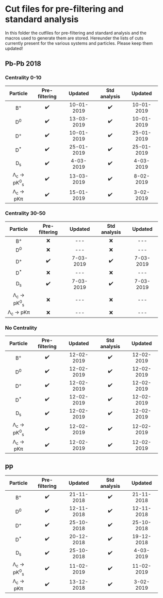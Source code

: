 # Cut files for pre-filtering and standard analysis

In this folder the cutfiles for pre-filtering and standard analysis and the macros used to generate them are stored. Hereunder the lists of cuts currently present for the various systems and particles. Please keep them updated!

## Pb-Pb 2018

### Centrality 0-10

| Particle | Pre-filtering | Updated | Std analysis | Updated |
|:-:|:-:|:-:|:-:|:-:|
| B<sup>+ | :heavy_check_mark: | 10-01-2019 | :heavy_check_mark: | 10-01-2019 |
| D<sup>0 | :heavy_check_mark: | 13-03-2019 | :heavy_check_mark: | 10-01-2019 |
| D<sup>+ | :heavy_check_mark: | 10-01-2019 | :heavy_check_mark: | 25-01-2019 |
| D<sup>* | :heavy_check_mark: | 25-01-2019 | :heavy_check_mark: | 25-01-2019 |
| D<sub>s | :heavy_check_mark: | 4-03-2019 | :heavy_check_mark: | 4-03-2019 |
| &Lambda;<sub>c</sub> &rarr; pK<sup>0</sup><sub>s | :heavy_check_mark: | 13-03-2019 | :heavy_check_mark: | 8-02-2019 |
| &Lambda;<sub>c</sub> &rarr; pK&pi; | :heavy_check_mark: | 15-01-2019 | :heavy_check_mark: | 3-02-2019 |

### Centrality 30-50

| Particle | Pre-filtering | Updated | Std analysis | Updated |
|:-:|:-:|:-:|:-:|:-:|
| B<sup>+ | :x: | --- | :x: | --- |
| D<sup>0 | :x: | --- | :x: | --- |
| D<sup>+ | :heavy_check_mark: | 7-03-2019 | :heavy_check_mark: | 7-03-2019 |
| D<sup>* | :x: | --- | :x: | --- |
| D<sub>s | :heavy_check_mark: | 7-03-2019 | :heavy_check_mark: | 7-03-2019 |
| &Lambda;<sub>c</sub> &rarr; pK<sup>0</sup><sub>s | :x: | --- | :x: | --- |
| &Lambda;<sub>c</sub> &rarr; pK&pi; | :x: | --- | :x: | --- |

### No Centrality

| Particle | Pre-filtering | Updated | Std analysis | Updated |
|:-:|:-:|:-:|:-:|:-:|
| B<sup>+ | :heavy_check_mark: | 12-02-2019 | :heavy_check_mark: | 12-02-2019 |
| D<sup>0 | :heavy_check_mark: | 12-02-2019 | :heavy_check_mark: | 12-02-2019 |
| D<sup>+ | :heavy_check_mark: | 12-02-2019 | :heavy_check_mark: | 12-02-2019 |
| D<sup>* | :heavy_check_mark: | 12-02-2019 | :heavy_check_mark: | 12-02-2019 |
| D<sub>s | :heavy_check_mark: | 12-02-2019 | :heavy_check_mark: | 12-02-2019 |
| &Lambda;<sub>c</sub> &rarr; pK<sup>0</sup><sub>s | :heavy_check_mark: | 12-02-2019 | :heavy_check_mark: | 12-02-2019 |
| &Lambda;<sub>c</sub> &rarr; pK&pi; | :heavy_check_mark: | 12-02-2019 | :heavy_check_mark: | 12-02-2019 |

## pp  

| Particle | Pre-filtering | Updated | Std analysis | Updated |
|:-:|:-:|:-:|:-:|:-:|
| B<sup>+ | :heavy_check_mark: | 21-11-2018 | :heavy_check_mark: | 21-11-2018 |
| D<sup>0 | :heavy_check_mark: | 12-11-2018 | :heavy_check_mark: | 12-11-2018 |
| D<sup>+ | :heavy_check_mark: | 25-10-2018 | :heavy_check_mark: | 25-10-2018 |
| D<sup>* | :heavy_check_mark: | 20-12-2018 | :heavy_check_mark: | 19-12-2018 |
| D<sub>s | :heavy_check_mark: | 25-10-2018 | :heavy_check_mark: | 4-03-2019 |
| &Lambda;<sub>c</sub> &rarr; pK<sup>0</sup><sub>s | :heavy_check_mark: | 11-02-2019 | :heavy_check_mark: | 11-02-2019 |
| &Lambda;<sub>c</sub> &rarr; pK&pi; | :heavy_check_mark: | 13-12-2018 | :heavy_check_mark: | 3-02-2019 |